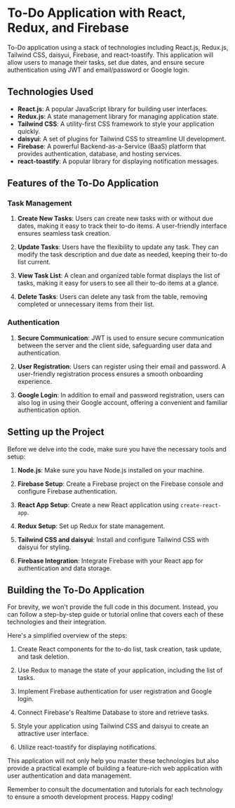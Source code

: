 # To-Do Application with React, Redux, and Firebase

To-Do application using a stack of technologies including React.js, Redux.js, Tailwind CSS, daisyui, Firebase, and react-toastify. This application will allow users to manage their tasks, set due dates, and ensure secure authentication using JWT and email/password or Google login.

## Technologies Used
- **React.js**: A popular JavaScript library for building user interfaces.
- **Redux.js**: A state management library for managing application state.
- **Tailwind CSS**: A utility-first CSS framework to style your application quickly.
- **daisyui**: A set of plugins for Tailwind CSS to streamline UI development.
- **Firebase**: A powerful Backend-as-a-Service (BaaS) platform that provides authentication, database, and hosting services.
- **react-toastify**: A popular library for displaying notification messages.

## Features of the To-Do Application

### Task Management
1. **Create New Tasks**: Users can create new tasks with or without due dates, making it easy to track their to-do items. A user-friendly interface ensures seamless task creation.

2. **Update Tasks**: Users have the flexibility to update any task. They can modify the task description and due date as needed, keeping their to-do list current.

3. **View Task List**: A clean and organized table format displays the list of tasks, making it easy for users to see all their to-do items at a glance.

4. **Delete Tasks**: Users can delete any task from the table, removing completed or unnecessary items from their list.

### Authentication
1. **Secure Communication**: JWT is used to ensure secure communication between the server and the client side, safeguarding user data and authentication.

2. **User Registration**: Users can register using their email and password. A user-friendly registration process ensures a smooth onboarding experience.

3. **Google Login**: In addition to email and password registration, users can also log in using their Google account, offering a convenient and familiar authentication option.

## Setting up the Project

Before we delve into the code, make sure you have the necessary tools and setup:

1. **Node.js**: Make sure you have Node.js installed on your machine.

2. **Firebase Setup**: Create a Firebase project on the Firebase console and configure Firebase authentication.

3. **React App Setup**: Create a new React application using `create-react-app`.

4. **Redux Setup**: Set up Redux for state management.

5. **Tailwind CSS and daisyui**: Install and configure Tailwind CSS with daisyui for styling.

6. **Firebase Integration**: Integrate Firebase with your React app for authentication and data storage.

## Building the To-Do Application

For brevity, we won't provide the full code in this document. Instead, you can follow a step-by-step guide or tutorial online that covers each of these technologies and their integration.

Here's a simplified overview of the steps:

1. Create React components for the to-do list, task creation, task update, and task deletion.

2. Use Redux to manage the state of your application, including the list of tasks.

3. Implement Firebase authentication for user registration and Google login.

4. Connect Firebase's Realtime Database to store and retrieve tasks.

5. Style your application using Tailwind CSS and daisyui to create an attractive user interface.

6. Utilize react-toastify for displaying notifications.

This application will not only help you master these technologies but also provide a practical example of building a feature-rich web application with user authentication and data management.

Remember to consult the documentation and tutorials for each technology to ensure a smooth development process. Happy coding!
